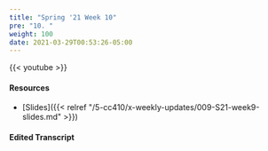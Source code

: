 ```yaml
---
title: "Spring '21 Week 10"
pre: "10. "
weight: 100
date: 2021-03-29T00:53:26-05:00
---
```


{{< youtube >}}

#### Resources

* [Slides]({{< relref "/5-cc410/x-weekly-updates/009-S21-week9-slides.md" >}})

#### Edited Transcript

